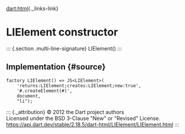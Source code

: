 [dart:html](../../dart-html/dart-html-library){._links-link}

LIElement constructor
=====================

::: {.section .multi-line-signature}
LIElement()
:::

Implementation {#source}
--------------

``` {.language-dart data-language="dart"}
factory LIElement() => JS<LIElement>(
    'returns:LIElement;creates:LIElement;new:true',
    '#.createElement(#)',
    document,
    "li");
```

::: {._attribution}
© 2012 the Dart project authors\
Licensed under the BSD 3-Clause \"New\" or \"Revised\" License.\
<https://api.dart.dev/stable/2.18.5/dart-html/LIElement/LIElement.html>
:::
